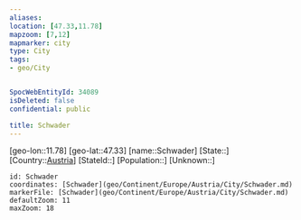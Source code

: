 ```yaml
---
aliases: 
location: [47.33,11.78]
mapzoom: [7,12] 
mapmarker: city 
type: City
tags:
- geo/City


SpocWebEntityId: 34089
isDeleted: false
confidential: public

title: Schwader
---
```

[geo-lon::11.78]
[geo-lat::47.33]
[name::Schwader]
[State::]
[Country::[Austria](geo/Continent/Europe/Austria.md)]
[StateId::]
[Population::]
[Unknown::]


```leaflet
id: Schwader
coordinates: [Schwader](geo/Continent/Europe/Austria/City/Schwader.md)
markerFile: [Schwader](geo/Continent/Europe/Austria/City/Schwader.md)
defaultZoom: 11 
maxZoom: 18
```


